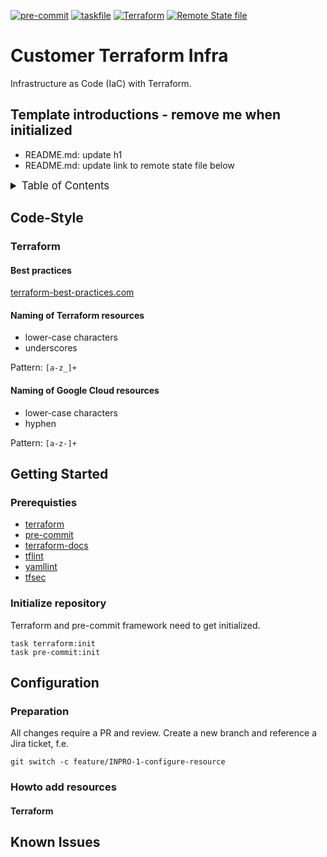 <!-- markdownlint-disable MD041 -->
<!-- markdownlint-disable MD033 -->
<!-- markdownlint-disable MD028 -->
<!-- markdownlint-disable MD024 -->

<!-- PROJECT SHIELDS -->
<!--
*** I'm using markdown "reference style" links for readability.
*** Reference links are enclosed in brackets [ ] instead of parentheses ( ).
*** See the bottom of this document for the declaration of the reference variables
*** for contributors-url, forks-url, etc. This is an optional, concise syntax you may use.
*** https://www.markdownguide.org/basic-syntax/#reference-style-links
-->

[![pre-commit][pre-commit-shield]][pre-commit-url]
[![taskfile][taskfile-shield]][taskfile-url]
[![Terraform][terraform-shield]][terraform-url]
[![Remote State file][statefile-shield]][statefile-url]

# Customer Terraform Infra

Infrastructure as Code (IaC) with Terraform.

## Template introductions - remove me when initialized

- README.md: update h1
- README.md: update link to remote state file below

<details>
  <summary style="font-size:1.2em;">Table of Contents</summary>
<!-- START doctoc generated TOC please keep comment here to allow auto update -->
<!-- DON'T EDIT THIS SECTION, INSTEAD RE-RUN doctoc TO UPDATE -->

- [Code-Style](#code-style)
  - [Terraform](#terraform)
- [Getting Started](#getting-started)
  - [Prerequisties](#prerequisties)
  - [Initialize repository](#initialize-repository)
- [Configuration](#configuration)
  - [Preparation](#preparation)
  - [Howto add resources](#howto-add-resources)
- [Known Issues](#known-issues)

<!-- END doctoc generated TOC please keep comment here to allow auto update -->
</details>

## Code-Style

### Terraform

#### Best practices

[terraform-best-practices.com][terraform-best-practices]

#### Naming of Terraform resources

- lower-case characters
- underscores

Pattern: `[a-z_]+`

#### Naming of Google Cloud resources

- lower-case characters
- hyphen

Pattern: `[a-z-]+`

## Getting Started

### Prerequisties

- [terraform][terraform-url]
- [pre-commit][pre-commit-url]
- [terraform-docs][terraform-docs]
- [tflint][tflint]
- [yamllint][yamllint]
- [tfsec][tfsec]

### Initialize repository

Terraform and pre-commit framework need to get initialized.

```console
task terraform:init
task pre-commit:init
```

## Configuration

### Preparation

All changes require a PR and review. Create a new branch and reference a Jira ticket, f.e.

```console
git switch -c feature/INPRO-1-configure-resource
```

### Howto add resources

#### Terraform

<!-- TBD -->

## Known Issues

<!-- TBD -->

<!-- MARKDOWN LINKS & IMAGES -->
<!-- https://www.markdownguide.org/basic-syntax/#reference-style-links -->

<!-- Links -->

[terraform-best-practices]: https://www.terraform-best-practices.com/naming
[terraform-docs]: https://github.com/terraform-docs/terraform-docs
[tflint]: https://github.com/terraform-linters/tflint
[tfsec]: https://aquasecurity.github.io/tfsec
[yamllint]: https://github.com/adrienverge/yamllint

<!-- Badges -->

[pre-commit-shield]: https://img.shields.io/badge/pre--commit-enabled-brightgreen?logo=pre-commit&style=for-the-badge
[pre-commit-url]: https://github.com/pre-commit/pre-commit
[terraform-shield]: https://img.shields.io/badge/terraform-1.x-844fba?style=for-the-badge&logo=terraform
[terraform-url]: https://www.terraform.io/
[taskfile-url]: https://taskfile.dev/
[taskfile-shield]: https://img.shields.io/badge/Taskfile-Enabled-brightgreen?style=for-the-badge&logo=task
[statefile-shield]: https://img.shields.io/badge/GCS-tfstate-F8991D.svg?style=for-the-badge&logo=googlecloud
[statefile-url]: https://console.cloud.google.com/storage/browser/customer-tf-states/customer-terraform-infra

